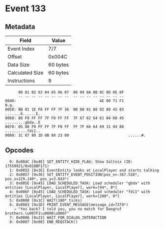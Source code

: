 # Event 133

## Metadata

| Field           | Value    |
|-----------------|----------|
| Event Index     | 7/7      |
| Offset          | 0x004C   |
| Data Size       | 60 bytes |
| Calculated Size | 60 bytes |
| Instructions    | 9        |

```
      00 01 02 03 04 05 06 07  08 09 0A 0B 0C 0D 0E 0F
      -- -- -- -- -- -- -- --  -- -- -- -- -- -- -- --
0040:                                      4E 00 71 F1              N.q.
0050: 0B 01 1E F0 FF FF 7F 36  00 80 01 80 02 80 45 03  .......6......E.
0060: 80 F0 FF FF 7F F0 FF FF  7F 67 62 64 61 04 80 45  .........gbda..E
0070: 05 80 F0 FF FF 7F F0 FF  FF 7F 66 64 69 31 04 80  ..........fdi1..
0080: 1C 07 80 1D 0B 80 23 00                           ......#.        
```

## Opcodes

```
  0: 0x004C [0x4E] SET_ENTITY_HIDE_FLAG: Show Saltvix (ID: 17559921/0x010BF171)
  1: 0x0052 [0x1E] EventEntity looks at LocalPlayer and starts talking
  2: 0x0057 [0x36] SET_ENTITY_EVENT_POSITION(pos_x=-367.518*, pos_z=229.140*, pos_y=3.043*)
  3: 0x005E [0x45] LOAD_SCHEDULED_TASK: Load scheduler "gbda" with entities [LocalPlayer, LocalPlayer], work=[94*, 0*]
  4: 0x006F [0x45] LOAD_SCHEDULED_TASK: Load scheduler "fdi1" with entities [LocalPlayer, LocalPlayer], work=[200*, 0*]
  5: 0x0080 [0x1C] WAIT(180* ticks)
  6: 0x0083 [0x1D] PRINT_EVENT_MESSAGE(message_id=7379*)
    → "You back? I told you, you no match for Dangruf brothers.\u007F1\u0000\u0007"
  7: 0x0086 [0x23] WAIT_FOR_DIALOG_INTERACTION
  8: 0x0087 [0x00] END_REQSTACK()
```
